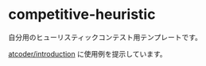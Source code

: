 # competitive-heuristic

自分用のヒューリスティックコンテスト用テンプレートです。

[atcoder/introduction](https://github.com/plasma-effect/competitive-heuristic/tree/atcoder/introduction) に使用例を提示しています。
